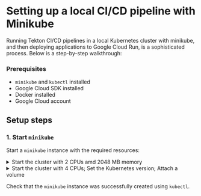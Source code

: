 # Setting up a local CI/CD pipeline with Minikube

Running Tekton CI/CD pipelines in a local Kubernetes cluster with minikube, and then deploying applications to Google Cloud Run, is a sophisticated process.
Below is a step-by-step walkthrough:

### Prerequisites

- `minikube` and `kubectl` installed
- Google Cloud SDK installed
- Docker installed
- Google Cloud account

## Setup steps

### 1. Start `minikube`

Start a `minikube` instance with the required resources:

<details>
<summary>Start the cluster with 2 CPUs amd 2048 MB memory</summary>

```shell
minikube start --cpus=2 --memory=2048
```

</details>

<details>
<summary>Start the cluster with 4 CPUs; Set the Kubernetes version; Attach a volume</summary>

```shell
export LOCAL_SOURCE_PATH="$HOME/Documents/00_code-repos/java17-spring-gradle-bigquery-reference"
```

```shell
minikube start \
  --cpus 4 \
  --kubernetes-version v1.24.4 \
  --mount-string $LOCAL_SOURCE_PATH:/data --mount \
  --mount-string ~/.config/gcloud:/data/.config/gcloud --mount
```

</details>

Check that the `minikube` instance was successfully created using `kubectl`.

